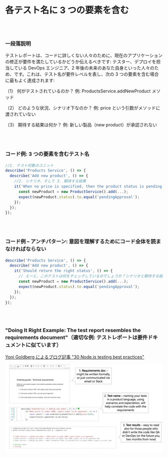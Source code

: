 # 各テスト名に 3 つの要素を含む

<br/><br/>

### 一段落説明

テストレポートは、コードに詳しくない人々のために、現在のアプリケーションの修正が要件を満たしているかどうか伝えるべきです: テスター、デプロイを担当している DevOps エンジニア、2 年後の未来のあなた自身といった人々のため、です。これは、テスト名が要件レベルを表し、次の 3 つの要素を含む場合に最もよく達成されます:

（1） 何がテストされているのか？ 例: ProductsService.addNewProduct メソッド

（2） どのような状況、シナリオ下なのか？ 例: price という引数がメソッドに渡されていない

（3） 期待する結果は何か？ 例: 新しい製品（new product）が承認されない

<br/><br/>

### コード例: 3 つの要素を含むテスト名
```javascript
//1. テスト対象のユニット
describe('Products Service', () => {
  describe('Add new product', () => {
    //2. シナリオ、そして 3. 期待する結果
    it('When no price is specified, then the product status is pending approval', () => {
      const newProduct = new ProductService().add(...);
      expect(newProduct.status).to.equal('pendingApproval');
    });
  });
});
```

<br/><br/>

### コード例 – アンチパターン: 意図を理解するためにコード全体を読まなければならない
```javascript
describe('Products Service', () => {
  describe('Add new product', () => {
    it('Should return the right status', () => {
      // えーと、このテストは何をチェックしているのでしょうか？シナリオと期待する結果は何でしょうか？
      const newProduct = new ProductService().add(...);
      expect(newProduct.status).to.equal('pendingApproval');
    });
  });
});
```

<br/><br/>

### "Doing It Right Example: The test report resembles the requirements document"（適切な例: テストレポートは要件ドキュメントに似ています）

 [Yoni Goldberg によるブログ記事 "30 Node.js testing best practices"](https://medium.com/@me_37286/yoni-goldberg-javascript-nodejs-testing-best-practices-2b98924c9347)

 ![テストレポートの例](../../assets/images/test-report-like-requirements.jpeg "テストレポートの例")

<br/><br/>